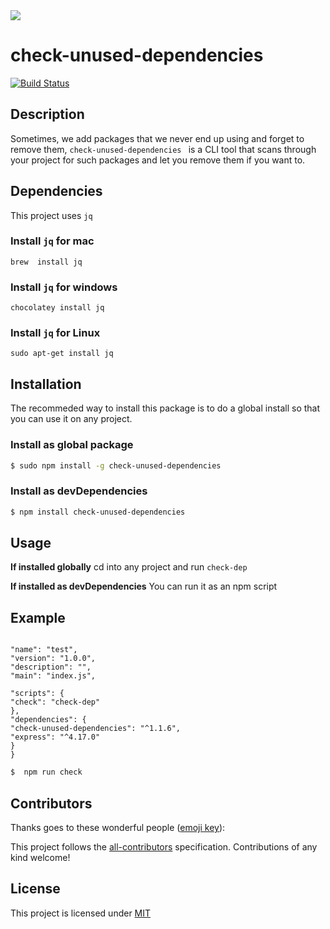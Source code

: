 

<div>
	<img src="https://i.imgur.com/y46CgWg.gif">
	<h1 style="font-weight:bold;">check-unused-dependencies </h1>

[![Build Status](https://travis-ci.org/ekpangmichael/check-unused-dependencies.svg?branch=master)](https://travis-ci.org/ekpangmichael/check-unused-dependencies)


</div>

## Description
Sometimes, we add packages that we never end up using and forget to remove them, `check-unused-dependencies ` is a CLI tool that scans through your project for such packages and let you remove them if you want to.

## Dependencies
This project uses `jq` 
###  Install `jq` for mac
`brew  install jq`

### Install `jq` for windows
`chocolatey install jq`

### Install `jq` for Linux
`sudo apt-get install jq`

## Installation

The recommeded way to install  this package is to do a global install so that you can use it on any project.

### Install as global package
```bash
$ sudo npm install -g check-unused-dependencies
```

### Install as devDependencies
```bash
$ npm install check-unused-dependencies
```
## Usage

**If installed globally** 
cd into any project and run `check-dep`

**If installed  as  devDependencies** 
You can run it as an npm script

## Example

  ``` {

"name": "test",
"version": "1.0.0",
"description": "",
"main": "index.js",

"scripts": {
"check": "check-dep"
},
"dependencies": {
"check-unused-dependencies": "^1.1.6",
"express": "^4.17.0"
}
} 
```

```bash
$  npm run check 
```

## Contributors

<!-- ALL-CONTRIBUTORS-LIST:START - Do not remove or modify this section -->
<!-- prettier-ignore -->
<!-- ALL-CONTRIBUTORS-LIST:END -->
Thanks goes to these wonderful people ([emoji key](https://allcontributors.org/docs/en/emoji-key)):


This project follows the [all-contributors](https://github.com/all-contributors/all-contributors) specification. Contributions of any kind welcome!

## License

This project is licensed under
[MIT](https://github.com/codeshifu/sync-dotenv/blob/master/LICENSE)